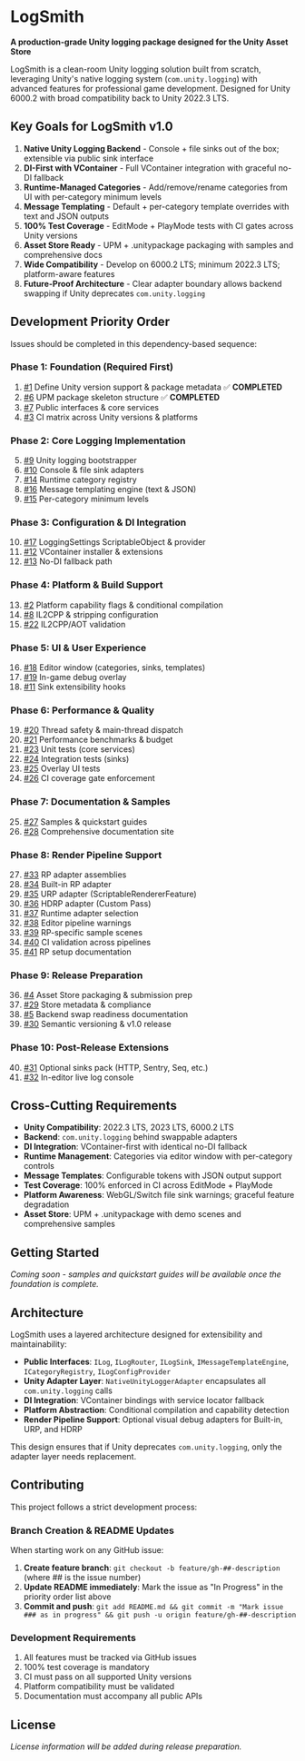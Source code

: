 # LogSmith

**A production-grade Unity logging package designed for the Unity Asset Store**

LogSmith is a clean-room Unity logging solution built from scratch, leveraging Unity's native logging system (`com.unity.logging`) with advanced features for professional game development. Designed for Unity 6000.2 with broad compatibility back to Unity 2022.3 LTS.

## Key Goals for LogSmith v1.0

1. **Native Unity Logging Backend** - Console + file sinks out of the box; extensible via public sink interface
2. **DI-First with VContainer** - Full VContainer integration with graceful no-DI fallback
3. **Runtime-Managed Categories** - Add/remove/rename categories from UI with per-category minimum levels
4. **Message Templating** - Default + per-category template overrides with text and JSON outputs
5. **100% Test Coverage** - EditMode + PlayMode tests with CI gates across Unity versions
6. **Asset Store Ready** - UPM + .unitypackage packaging with samples and comprehensive docs
7. **Wide Compatibility** - Develop on 6000.2 LTS; minimum 2022.3 LTS; platform-aware features
8. **Future-Proof Architecture** - Clear adapter boundary allows backend swapping if Unity deprecates `com.unity.logging`

## Development Priority Order

Issues should be completed in this dependency-based sequence:

### Phase 1: Foundation (Required First)
1. [#1](../../issues/1) Define Unity version support & package metadata ✅ **COMPLETED**
2. [#6](../../issues/6) UPM package skeleton structure ✅ **COMPLETED**
3. [#7](../../issues/7) Public interfaces & core services
4. [#3](../../issues/3) CI matrix across Unity versions & platforms

### Phase 2: Core Logging Implementation
5. [#9](../../issues/9) Unity logging bootstrapper
6. [#10](../../issues/10) Console & file sink adapters
7. [#14](../../issues/14) Runtime category registry
8. [#16](../../issues/16) Message templating engine (text & JSON)
9. [#15](../../issues/15) Per-category minimum levels

### Phase 3: Configuration & DI Integration
10. [#17](../../issues/17) LoggingSettings ScriptableObject & provider
11. [#12](../../issues/12) VContainer installer & extensions
12. [#13](../../issues/13) No-DI fallback path

### Phase 4: Platform & Build Support
13. [#2](../../issues/2) Platform capability flags & conditional compilation
14. [#8](../../issues/8) IL2CPP & stripping configuration
15. [#22](../../issues/22) IL2CPP/AOT validation

### Phase 5: UI & User Experience
16. [#18](../../issues/18) Editor window (categories, sinks, templates)
17. [#19](../../issues/19) In-game debug overlay
18. [#11](../../issues/11) Sink extensibility hooks

### Phase 6: Performance & Quality
19. [#20](../../issues/20) Thread safety & main-thread dispatch
20. [#21](../../issues/21) Performance benchmarks & budget
21. [#23](../../issues/23) Unit tests (core services)
22. [#24](../../issues/24) Integration tests (sinks)
23. [#25](../../issues/25) Overlay UI tests
24. [#26](../../issues/26) CI coverage gate enforcement

### Phase 7: Documentation & Samples
25. [#27](../../issues/27) Samples & quickstart guides
26. [#28](../../issues/28) Comprehensive documentation site

### Phase 8: Render Pipeline Support
27. [#33](../../issues/33) RP adapter assemblies
28. [#34](../../issues/34) Built-in RP adapter
29. [#35](../../issues/35) URP adapter (ScriptableRendererFeature)
30. [#36](../../issues/36) HDRP adapter (Custom Pass)
31. [#37](../../issues/37) Runtime adapter selection
32. [#38](../../issues/38) Editor pipeline warnings
33. [#39](../../issues/39) RP-specific sample scenes
34. [#40](../../issues/40) CI validation across pipelines
35. [#41](../../issues/41) RP setup documentation

### Phase 9: Release Preparation
36. [#4](../../issues/4) Asset Store packaging & submission prep
37. [#29](../../issues/29) Store metadata & compliance
38. [#5](../../issues/5) Backend swap readiness documentation
39. [#30](../../issues/30) Semantic versioning & v1.0 release

### Phase 10: Post-Release Extensions
40. [#31](../../issues/31) Optional sinks pack (HTTP, Sentry, Seq, etc.)
41. [#32](../../issues/32) In-editor live log console

## Cross-Cutting Requirements

- **Unity Compatibility**: 2022.3 LTS, 2023 LTS, 6000.2 LTS
- **Backend**: `com.unity.logging` behind swappable adapters
- **DI Integration**: VContainer-first with identical no-DI fallback
- **Runtime Management**: Categories via editor window with per-category controls
- **Message Templates**: Configurable tokens with JSON output support
- **Test Coverage**: 100% enforced in CI across EditMode + PlayMode
- **Platform Awareness**: WebGL/Switch file sink warnings; graceful feature degradation
- **Asset Store**: UPM + .unitypackage with demo scenes and comprehensive samples

## Getting Started

*Coming soon - samples and quickstart guides will be available once the foundation is complete.*

## Architecture

LogSmith uses a layered architecture designed for extensibility and maintainability:

- **Public Interfaces**: `ILog`, `ILogRouter`, `ILogSink`, `IMessageTemplateEngine`, `ICategoryRegistry`, `ILogConfigProvider`
- **Unity Adapter Layer**: `NativeUnityLoggerAdapter` encapsulates all `com.unity.logging` calls
- **DI Integration**: VContainer bindings with service locator fallback
- **Platform Abstraction**: Conditional compilation and capability detection
- **Render Pipeline Support**: Optional visual debug adapters for Built-in, URP, and HDRP

This design ensures that if Unity deprecates `com.unity.logging`, only the adapter layer needs replacement.

## Contributing

This project follows a strict development process:

### Branch Creation & README Updates

When starting work on any GitHub issue:

1. **Create feature branch**: `git checkout -b feature/gh-##-description` (where ## is the issue number)
2. **Update README immediately**: Mark the issue as "In Progress" in the priority order list above
3. **Commit and push**: `git add README.md && git commit -m "Mark issue ### as in progress" && git push -u origin feature/gh-##-description`

### Development Requirements

1. All features must be tracked via GitHub issues
2. 100% test coverage is mandatory
3. CI must pass on all supported Unity versions
4. Platform compatibility must be validated
5. Documentation must accompany all public APIs

## License

*License information will be added during release preparation.*